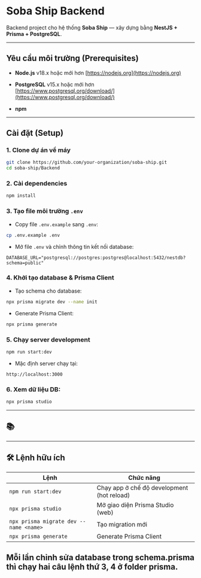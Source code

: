 # Soba Ship Backend

Backend project cho hệ thống **Soba Ship** — xây dựng bằng **NestJS + Prisma + PostgreSQL**.

---

## Yêu cầu môi trường (Prerequisites)

* **Node.js** v18.x hoặc mới hơn
  [https://nodejs.org](https://nodejs.org)

* **PostgreSQL** v15.x hoặc mới hơn
  [https://www.postgresql.org/download/](https://www.postgresql.org/download/)

* **npm** 
---

## Cài đặt (Setup)

### 1. Clone dự án về máy

```bash
git clone https://github.com/your-organization/soba-ship.git
cd soba-ship/Backend
```

### 2. Cài dependencies

```bash
npm install
```

### 3. Tạo file môi trường `.env`

* Copy file `.env.example` sang `.env`:

```bash
cp .env.example .env
```

* Mở file `.env` và chỉnh thông tin kết nối database:

```env
DATABASE_URL="postgresql://postgres:postgres@localhost:5432/nestdb?schema=public"
```

### 4. Khởi tạo database & Prisma Client

* Tạo schema cho database:

```bash
npx prisma migrate dev --name init
```

* Generate Prisma Client:

```bash
npx prisma generate
```

### 5. Chạy server development

```bash
npm run start:dev
```

* Mặc định server chạy tại:

```text
http://localhost:3000
```

### 6. Xem dữ liệu DB:
```bash
npx prisma studio
```
---

## 📚
---

## 🛠️ Lệnh hữu ích

| Lệnh                                   | Chức năng                                  |
| -------------------------------------- | ------------------------------------------ |
| `npm run start:dev`                    | Chạy app ở chế độ development (hot reload) |
| `npx prisma studio`                    | Mở giao diện Prisma Studio (web)           |
| `npx prisma migrate dev --name <name>` | Tạo migration mới                          |
| `npx prisma generate`                  | Generate Prisma Client                     |

 Mỗi lần chỉnh sửa database trong schema.prisma thì chạy hai câu lệnh thứ 3, 4 ở folder prisma. 
---

